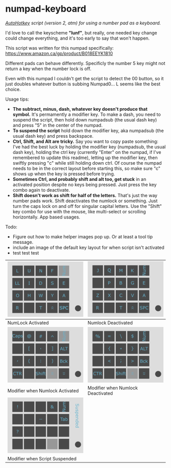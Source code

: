 # numpad-keyboard
*[AutoHotkey](https://www.autohotkey.com/) script (version 2, atm) for using a number pad as a keyboard.*

I'd love to call the keyscheme **"lunf"**, but really, one needed key change could change everything, and it's too early to say that won't happen.

This script was written for this numpad specifically: https://www.amazon.ca/gp/product/B018EEYK1810

Different pads can behave differently.  Specificly the number 5 key might not return a key when the number lock is off.

Even with this numpad I couldn't get the script to detect the 00 button, so it just doubles whatever button is subbing Numpad0... L seems like the best choice.

Usage tips:

- **The subtract, minus, dash, whatever key doesn't produce that symbol.**  It's permamently a modifier key.  To make a dash, you need to suspend the script, then hold down numpadsub (the usual dash key) and press "5" in the center of the numpad.
- **To suspend the script** hold down the modifier key, aka numpadsub (the usual dash key) and press backspace.
- **Ctrl, Shift, and Alt are tricky.**  Say you want to copy paste something: I've had the best luck by holding the modifier key (numpadsub, the usual dash key), holding the ctrl key (currently "Enter" on the numpad, if I've remembered to update this readme), letting up the modifier key, then swiftly pressing "c" while still holding down ctrl.  Of course the numpad needs to be in the correct layout before starting this, so make sure "c" shows up when the key is pressed before trying.
- **Sometimes Ctrl, and probably shift and alt too, get stuck** in an activated position despite no keys being pressed.  Just press the key combo again to deactivate.
- **Shift doesn't work as shift for half of the letters.**  That's just the way number pads work.  Shift deactivates the numlock or something.  Just turn the caps lock on and off for singular capital letters.  Use the "Shift" key combo for use with the mouse, like multi-select or scrolling horizontally.  App based usages.

Todo: 

- Figure out how to make helper images pop up.  Or at least a tool tip message.
- include an image of the default key layout for when script isn't activated
- test test test

| ![NumLock Activated](https://raw.githubusercontent.com/saturdayxiii/numpad-keyboard/main/numpad%20layout_Page%201.webp) | ![NumLock Deactivated](https://raw.githubusercontent.com/saturdayxiii/numpad-keyboard/main/numpad%20layout_Page%202.webp) |
| --- | --- |
| NumLock Activated | Numlock Deactivated |
| ![Modifier when NumLock Activated](https://raw.githubusercontent.com/saturdayxiii/numpad-keyboard/main/numpad%20layout_Page%203.webp) | ![Modifier when NumLock Deactivated](https://raw.githubusercontent.com/saturdayxiii/numpad-keyboard/main/numpad%20layout_Page%204.webp) |
| Modifier when Numlock Activated | Modifier when Numlock Deactivated |
| ![Modifier when Script Suspended](https://raw.githubusercontent.com/saturdayxiii/numpad-keyboard/main/numpad%20layout_Page%205.webp) |  |
| Modifier when Script Suspended |  |
